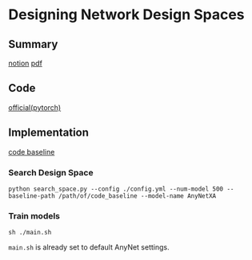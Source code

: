 # Designing Network Design Spaces

## Summary
[notion](https://www.notion.so/Designing-Network-Design-Spaces-455b9494747c46a29b3b6eb9e70425c0)
[pdf](https://github.com/DeepPaperStudy/DPS-5th/blob/master/20200530-Designing%20Network%20Design%20Spaces-SungchulKim.pdf)  

## Code
[official(pytorch)](https://github.com/facebookresearch/pycls)

## Implementation
[code baseline](https://github.com/rlatjcj/code_baseline)
### Search Design Space
```
python search_space.py --config ./config.yml --num-model 500 --baseline-path /path/of/code_baseline --model-name AnyNetXA
```

### Train models 
```
sh ./main.sh
```
`main.sh` is already set to default AnyNet settings.